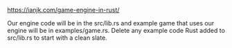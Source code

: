 


https://ianjk.com/game-engine-in-rust/

Our engine code will be in the src/lib.rs and example game that uses our engine will be in examples/game.rs. Delete any example code Rust added to src/lib.rs to start with a clean slate.

